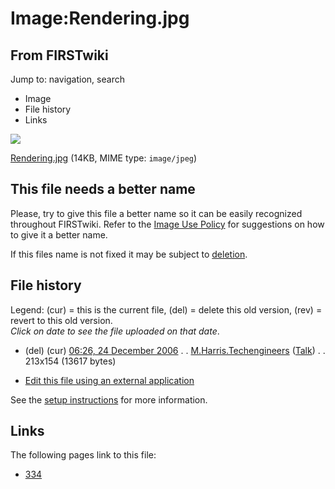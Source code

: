 # Image:Rendering.jpg

## From FIRSTwiki

Jump to: navigation, search

- Image
- File history
- Links

![](/media/3/3e/Rendering.jpg)

[Rendering.jpg](/media/3/3e/Rendering.jpg "Rendering.jpg") (14KB, MIME type: `image/jpeg`)

## This file needs a better name

Please, try to give this file a better name so it can be easily recognized throughout FIRSTwiki. Refer to the [Image Use Policy](FIRSTwiki:Image_use_policy "FIRSTwiki:Image use policy") for suggestions on how to give it a better name.

If this files name is not fixed it may be subject to [deletion](Category:Candidates_for_speedy_deletion "Category:Candidates for speedy deletion").

## File history

Legend: (cur) = this is the current file, (del) = delete this old version, (rev) = revert to this old version.<br>
_Click on date to see the file uploaded on that date_.

- (del) (cur) [06:26, 24 December 2006](/media/3/3e/Rendering.jpg "/media/3/3e/Rendering.jpg") . . [M.Harris.Techengineers](/index.php?title=User:M.Harris.Techengineers&action=edit "User:M.Harris.Techengineers") ([Talk](/index.php?title=User_talk:M.Harris.Techengineers&action=edit "User talk:M.Harris.Techengineers")) . . 213x154 (13617 bytes)

- [Edit this file using an external application](/index.php?title=Image:Rendering.jpg&action=edit&externaledit=true&mode=file "Image:Rendering.jpg")

See the [setup instructions](http://meta.wikimedia.org/wiki/Help:External_editors "http://meta.wikimedia.org/wiki/Help:External_editors") for more information.

## Links

The following pages link to this file:

- [334](334 "334")

